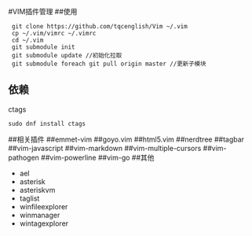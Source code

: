 #VIM插件管理
##使用

	 git clone https://github.com/tqcenglish/Vim ~/.vim
	 cp ~/.vim/vimrc ~/.vimrc
	 cd ~/.vim
	 git submodule init
	 git submodule update //初始化拉取
	 git submodule foreach git pull origin master //更新子模块
## 依赖
ctags

	sudo dnf install ctags

##相关插件
##emmet-vim
##goyo.vim
##html5.vim
##nerdtree
##tagbar
##vim-javascript
##vim-markdown
##vim-multiple-cursors
##vim-pathogen
##vim-powerline
##vim-go 
##其他
* ael
* asterisk
* asteriskvm
* taglist
* winfileexplorer
* winmanager
* wintagexplorer
